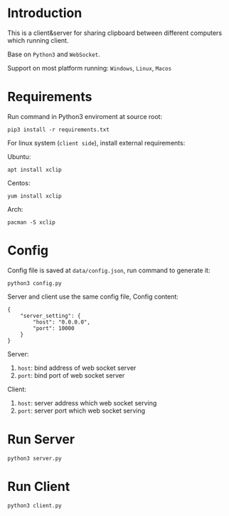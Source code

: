 # Introduction

This is a client&server for sharing clipboard between different computers which running client.

Base on `Python3` and `WebSocket`.

Support on most platform running: `Windows`, `Linux`, `Macos`

# Requirements

Run command in Python3 enviroment at source root:

```
pip3 install -r requirements.txt
```

For linux system (`client side`), install external requirements:

Ubuntu:

```
apt install xclip
```

Centos:

```
yum install xclip
```

Arch:

```
pacman -S xclip
```

# Config

Config file is saved at `data/config.json`, run command to generate it:

```
python3 config.py
```

Server and client use the same config file, Config content:

```
{
    "server_setting": {
        "host": "0.0.0.0",
        "port": 10000
    }
}
```

Server:
1. `host`: bind address of web socket server
2. `port`: bind port of web socket server

Client:
1. `host`: server address which web socket serving
2. `port`: server port which web socket serving

# Run Server

```
python3 server.py
```

# Run Client

```
python3 client.py
```